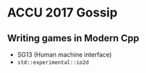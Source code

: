 # ACCU 2017 Gossip

## Writing games in Modern Cpp
* SG13 (Human machine interface)
* `std::experimental::io2d`